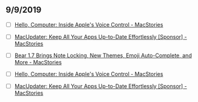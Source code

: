 ## 9/9/2019

- [ ] [Hello, Computer: Inside Apple's Voice Control - MacStories](chrome-extension://klbibkeccnjlkjkiokjodocebajanakg/suspended.html#ttl=Hello%2C%20Computer%3A%20Inside%20Apple's%20Voice%20Control%20-%20MacStories&pos=200&uri=https://www.macstories.net/stories/hello-computer-inside-apples-voice-control/)

- [ ] [MacUpdater: Keep All Your Apps Up-to-Date Effortlessly [Sponsor] - MacStories](chrome-extension://klbibkeccnjlkjkiokjodocebajanakg/suspended.html#ttl=MacUpdater%3A%20Keep%20All%20Your%20Apps%20Up-to-Date%20Effortlessly%20%5BSponsor%5D%20-%20MacStories&pos=0&uri=https://www.macstories.net/sponsored/macupdater-keep-all-your-apps-up-to-date-effortlessly-sponsor/)

- [ ] [Bear 1.7 Brings Note Locking, New Themes, Emoji Auto-Complete, and More - MacStories](https://www.macstories.net/ios/bear-17-brings-note-locking-new-themes-emoji-auto-complete-and-more/)

- [ ] [Hello, Computer: Inside Apple's Voice Control - MacStories](https://www.macstories.net/stories/hello-computer-inside-apples-voice-control/)

- [ ] [MacUpdater: Keep All Your Apps Up-to-Date Effortlessly [Sponsor] - MacStories](https://www.macstories.net/sponsored/macupdater-keep-all-your-apps-up-to-date-effortlessly-sponsor/)
